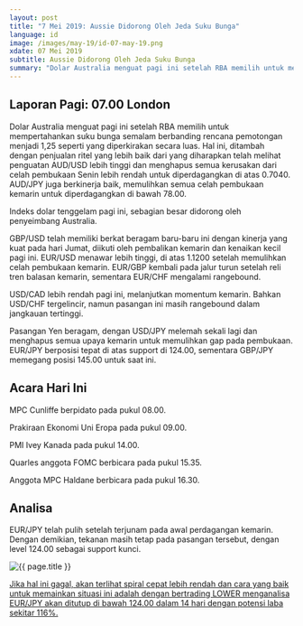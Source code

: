 ```yaml
---
layout: post
title: "7 Mei 2019: Aussie Didorong Oleh Jeda Suku Bunga" 
language: id
image: /images/may-19/id-07-may-19.png
xdate: 07 Mei 2019
subtitle: Aussie Didorong Oleh Jeda Suku Bunga
summary: "Dolar Australia menguat pagi ini setelah RBA memilih untuk mempertahankan suku bunga semalam berbanding rencana pemotongan menjadi 1,25 seperti yang diperkirakan secara luas. Hal ini, ditambah dengan penjualan ritel yang lebih baik dari yang diharapkan telah melihat penguatan AUD/USD"
---
```

## Laporan Pagi: 07.00 London

Dolar Australia menguat pagi ini setelah RBA memilih untuk mempertahankan suku bunga semalam berbanding rencana pemotongan menjadi 1,25 seperti yang diperkirakan secara luas. Hal ini, ditambah dengan penjualan ritel yang lebih baik dari yang diharapkan telah melihat penguatan AUD/USD lebih tinggi dan menghapus semua kerusakan dari celah pembukaan Senin lebih rendah untuk diperdagangkan di atas 0.7040. AUD/JPY juga berkinerja baik, memulihkan semua celah pembukaan kemarin untuk diperdagangkan di bawah 78.00.

Indeks dolar tenggelam pagi ini, sebagian besar didorong oleh penyeimbang Australia.

GBP/USD telah memiliki berkat beragam baru-baru ini dengan kinerja yang kuat pada hari Jumat, diikuti oleh pembalikan kemarin dan kenaikan kecil pagi ini. EUR/USD menawar lebih tinggi, di atas 1.1200 setelah memulihkan celah pembukaan kemarin. EUR/GBP kembali pada jalur turun setelah reli tren balasan kemarin, sementara EUR/CHF mengalami rangebound.

USD/CAD lebih rendah pagi ini, melanjutkan momentum kemarin. Bahkan USD/CHF tergelincir, namun pasangan ini masih rangebound dalam jangkauan tertinggi.

Pasangan Yen beragam, dengan USD/JPY melemah sekali lagi dan menghapus semua upaya kemarin untuk memulihkan gap pada pembukaan. EUR/JPY berposisi tepat di atas support di 124.00, sementara GBP/JPY memegang posisi 145.00 untuk saat ini.

## Acara Hari Ini

MPC Cunliffe berpidato pada pukul 08.00.

Prakiraan Ekonomi Uni Eropa pada pukul 09.00.

PMI Ivey Kanada pada pukul 14.00.

Quarles anggota FOMC berbicara pada pukul 15.35.

Anggota MPC Haldane berbicara pada pukul 16.30.

## Analisa

EUR/JPY telah pulih setelah terjunam pada awal perdagangan kemarin. Dengan demikian, tekanan masih tetap pada pasangan tersebut, dengan level 124.00 sebagai support kunci.

<img src="{{ site.url }}/images/may-19/id-07-may-19.png" alt="{{ page.title }}" title="{{ page.title }}">

<a href="%LINK%%?currency=USD&market=forex&underlying=frxEURJPY&formname=higherlower&duration_amount=14&duration_units=d&amount=10&amount_type=stake&expiry_type=duration&barrier=124.00" target="_blank" rel="noopener noreferrer nofollow">Jika hal ini gagal, akan terlihat spiral cepat lebih rendah dan cara yang baik untuk memainkan situasi ini adalah dengan bertrading LOWER menganalisa EUR/JPY akan ditutup di bawah 124.00 dalam 14 hari dengan potensi laba sekitar 116%.</a>